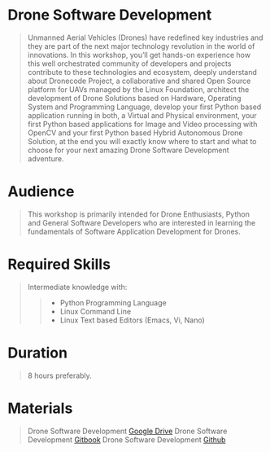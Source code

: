 # Drone Software Development

> Unmanned Aerial Vehicles (Drones) have redefined key industries and they are part of the next major technology revolution in the world of innovations. In this workshop, you’ll get hands-on experience how this well orchestrated community of developers and projects contribute to these technologies and ecosystem, deeply understand about Dronecode Project, a collaborative and shared Open Source platform for UAVs managed by the Linux Foundation, architect the development of Drone Solutions based on Hardware, Operating System and Programming Language, develop your first Python based application running in both, a Virtual and Physical environment, your first Python based applications for Image and Video processing with OpenCV and your first Python based Hybrid Autonomous Drone Solution, at the end you will exactly know where to start and what to choose for your next amazing Drone Software Development adventure.

# Audience

> This workshop is primarily intended for Drone Enthusiasts, Python and General Software Developers who are interested in learning the fundamentals of Software Application Development for Drones.

# Required Skills

> Intermediate knowledge with:
> > - Python Programming Language
> > - Linux Command Line
> > - Linux Text based Editors (Emacs, Vi, Nano)

# Duration

> 8 hours preferably.

# Materials

> Drone Software Development [Google Drive](https://drive.google.com/drive/u/0/folders/0B6h7kxp-oIy8X1pSOFd0UHBZRzA)
> Drone Software Development [Gitbook](https://theiotlearninginitiative.gitbooks.io/bitol/content/)
> Drone Software Development [Github](https://github.com/TheIoTLearningInitiative/Bitol)

